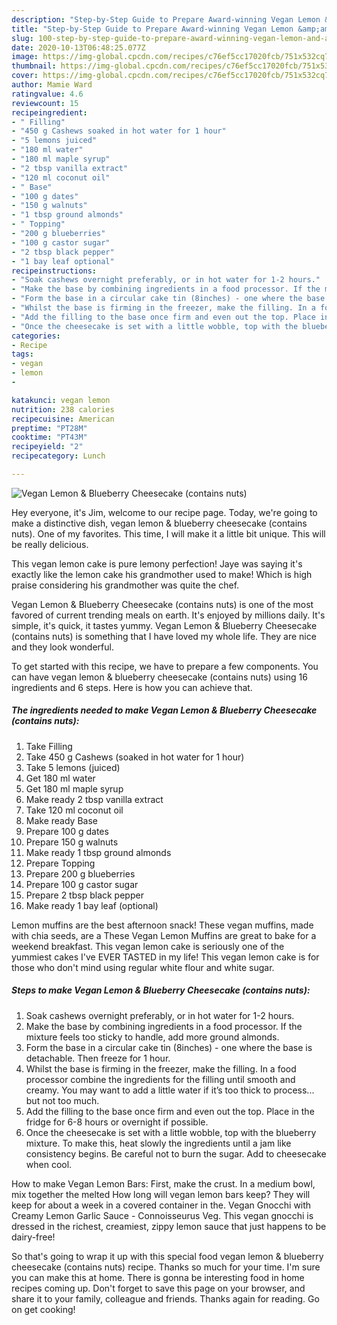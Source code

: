 ```yaml
---
description: "Step-by-Step Guide to Prepare Award-winning Vegan Lemon &amp;amp; Blueberry Cheesecake (contains nuts)"
title: "Step-by-Step Guide to Prepare Award-winning Vegan Lemon &amp;amp; Blueberry Cheesecake (contains nuts)"
slug: 100-step-by-step-guide-to-prepare-award-winning-vegan-lemon-and-amp-blueberry-cheesecake-contains-nuts
date: 2020-10-13T06:48:25.077Z
image: https://img-global.cpcdn.com/recipes/c76ef5cc17020fcb/751x532cq70/vegan-lemon-blueberry-cheesecake-contains-nuts-recipe-main-photo.jpg
thumbnail: https://img-global.cpcdn.com/recipes/c76ef5cc17020fcb/751x532cq70/vegan-lemon-blueberry-cheesecake-contains-nuts-recipe-main-photo.jpg
cover: https://img-global.cpcdn.com/recipes/c76ef5cc17020fcb/751x532cq70/vegan-lemon-blueberry-cheesecake-contains-nuts-recipe-main-photo.jpg
author: Mamie Ward
ratingvalue: 4.6
reviewcount: 15
recipeingredient:
- " Filling"
- "450 g Cashews soaked in hot water for 1 hour"
- "5 lemons juiced"
- "180 ml water"
- "180 ml maple syrup"
- "2 tbsp vanilla extract"
- "120 ml coconut oil"
- " Base"
- "100 g dates"
- "150 g walnuts"
- "1 tbsp ground almonds"
- " Topping"
- "200 g blueberries"
- "100 g castor sugar"
- "2 tbsp black pepper"
- "1 bay leaf optional"
recipeinstructions:
- "Soak cashews overnight preferably, or in hot water for 1-2 hours."
- "Make the base by combining ingredients in a food processor. If the mixture feels too sticky to handle, add more ground almonds."
- "Form the base in a circular cake tin (8inches) - one where the base is detachable. Then freeze for 1 hour."
- "Whilst the base is firming in the freezer, make the filling. In a food processor combine the ingredients for the filling until smooth and creamy. You may want to add a little water if it’s too thick to process... but not too much."
- "Add the filling to the base once firm and even out the top. Place in the fridge for 6-8 hours or overnight if possible."
- "Once the cheesecake is set with a little wobble, top with the blueberry mixture. To make this, heat slowly the ingredients until a jam like consistency begins. Be careful not to burn the sugar. Add to cheesecake when cool."
categories:
- Recipe
tags:
- vegan
- lemon
- 

katakunci: vegan lemon  
nutrition: 238 calories
recipecuisine: American
preptime: "PT28M"
cooktime: "PT43M"
recipeyield: "2"
recipecategory: Lunch

---
```



![Vegan Lemon &amp; Blueberry Cheesecake (contains nuts)](https://img-global.cpcdn.com/recipes/c76ef5cc17020fcb/751x532cq70/vegan-lemon-blueberry-cheesecake-contains-nuts-recipe-main-photo.jpg)

Hey everyone, it's Jim, welcome to our recipe page. Today, we're going to make a distinctive dish, vegan lemon &amp; blueberry cheesecake (contains nuts). One of my favorites. This time, I will make it a little bit unique. This will be really delicious.

This vegan lemon cake is pure lemony perfection! Jaye was saying it&#39;s exactly like the lemon cake his grandmother used to make! Which is high praise considering his grandmother was quite the chef.

Vegan Lemon &amp; Blueberry Cheesecake (contains nuts) is one of the most favored of current trending meals on earth. It's enjoyed by millions daily. It's simple, it's quick, it tastes yummy. Vegan Lemon &amp; Blueberry Cheesecake (contains nuts) is something that I have loved my whole life. They are nice and they look wonderful.


To get started with this recipe, we have to prepare a few components. You can have vegan lemon &amp; blueberry cheesecake (contains nuts) using 16 ingredients and 6 steps. Here is how you can achieve that.

<!--inarticleads1-->

##### The ingredients needed to make Vegan Lemon &amp; Blueberry Cheesecake (contains nuts):

1. Take  Filling
1. Take 450 g Cashews (soaked in hot water for 1 hour)
1. Take 5 lemons (juiced)
1. Get 180 ml water
1. Get 180 ml maple syrup
1. Make ready 2 tbsp vanilla extract
1. Take 120 ml coconut oil
1. Make ready  Base
1. Prepare 100 g dates
1. Prepare 150 g walnuts
1. Make ready 1 tbsp ground almonds
1. Prepare  Topping
1. Prepare 200 g blueberries
1. Prepare 100 g castor sugar
1. Prepare 2 tbsp black pepper
1. Make ready 1 bay leaf (optional)


Lemon muffins are the best afternoon snack! These vegan muffins, made with chia seeds, are a These Vegan Lemon Muffins are great to bake for a weekend breakfast. This vegan lemon cake is seriously one of the yummiest cakes I&#39;ve EVER TASTED in my life! This vegan lemon cake is for those who don&#39;t mind using regular white flour and white sugar. 

<!--inarticleads2-->

##### Steps to make Vegan Lemon &amp; Blueberry Cheesecake (contains nuts):

1. Soak cashews overnight preferably, or in hot water for 1-2 hours.
1. Make the base by combining ingredients in a food processor. If the mixture feels too sticky to handle, add more ground almonds.
1. Form the base in a circular cake tin (8inches) - one where the base is detachable. Then freeze for 1 hour.
1. Whilst the base is firming in the freezer, make the filling. In a food processor combine the ingredients for the filling until smooth and creamy. You may want to add a little water if it’s too thick to process... but not too much.
1. Add the filling to the base once firm and even out the top. Place in the fridge for 6-8 hours or overnight if possible.
1. Once the cheesecake is set with a little wobble, top with the blueberry mixture. To make this, heat slowly the ingredients until a jam like consistency begins. Be careful not to burn the sugar. Add to cheesecake when cool.


How to make Vegan Lemon Bars: First, make the crust. In a medium bowl, mix together the melted How long will vegan lemon bars keep? They will keep for about a week in a covered container in the. Vegan Gnocchi with Creamy Lemon Garlic Sauce - Connoisseurus Veg. This vegan gnocchi is dressed in the richest, creamiest, zippy lemon sauce that just happens to be dairy-free! 

So that's going to wrap it up with this special food vegan lemon &amp; blueberry cheesecake (contains nuts) recipe. Thanks so much for your time. I'm sure you can make this at home. There is gonna be interesting food in home recipes coming up. Don't forget to save this page on your browser, and share it to your family, colleague and friends. Thanks again for reading. Go on get cooking!
